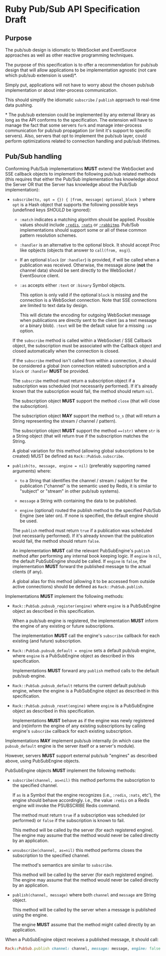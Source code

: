 # Ruby Pub/Sub API Specification Draft

## Purpose

The pub/sub design is idiomatic to WebSocket and EventSource approaches as well as other reactive programming techniques.

The purpose of this specification is to offer a recommendation for pub/sub design that will allow applications to be implementation agnostic (not care which pub/sub extension is used)\*.

Simply put, applications will not have to worry about the chosen pub/sub implementation or about inter-process communication.

This should simplify the idiomatic `subscribe` / `publish` approach to real-time data pushing.

\* The pub/sub extension could be implemented by any external library as long as the API conforms to the specification. The extension will have to manage the fact that some servers `fork` and manage inter-process communication for pub/sub propagation (or limit it's support to specific servers). Also, servers that opt to implement the pub/sub layer, could perform optimizations related to connection handling and pub/sub lifetimes.

## Pub/Sub handling

Conforming Pub/Sub implementations **MUST** extend the WebSocket and SSE callback objects to implement the following pub/sub related methods (this requires that either the Pub/Sub implementation has knowledge about the Server OR that the Server has knowledge about the Pub/Sub implementation):

* `subscribe(to, opt = {}) { |from, message| optional_block }` where `opt` is a Hash object that supports the following possible keys (undefined keys *SHOULD* be ignored):

    * `:match` indicates a matching algorithm should be applied. Possible values should include [`:redis`](https://github.com/antirez/redis/blob/398b2084af067ae4d669e0ce5a63d3bc89c639d3/src/util.c#L46-L167), [`:nats`](https://nats.io/documentation/faq/#wildcards) or [`:rabbitmq`](https://www.rabbitmq.com/tutorials/tutorial-five-ruby.html). Pub/Sub implementations should support some or all of these common pattern resolution schemes.
    
    * `:handler` is an alternative to the optional block. It should accept Proc like opbjects (objects that answer to `call(from, msg)`).

    * If an optional `block` (or `:handler`) is provided, if will be called when a publication was received. Otherwise, the message alone (**not** the channel data) should be sent directly to the WebSocket / EventSource client.

    * `:as` accepts either `:text` or `:binary` Symbol objects.

        This option is only valid if the optional `block` is missing and the connection is a WebSocket connection. Note that SSE connections are limited to text data by design.

        This will dictate the encoding for outgoing WebSocket message when publications are directly sent to the client (as a text message or a binary blob). `:text` will be the default value for a missing `:as` option.
    
    If the `subscribe` method is called within a WebSocket / SSE Callback object, the subscription must be associated with the Callback object and closed automatically when the connection is closed.

    If the `subscribe` method isn't called from within a connection, it should be considered a global (non connection related) subscription and a `block` or `:handler` **MUST** be provided. 
    
    The `subscribe` method must return a subscription object if a subscription was scheduled (not necessarily performed). If it's already known that the subscription would fail, the method should return `nil`.

    The subscription object **MUST** support the method `close` (that will close the subscription).

    The subscription object **MAY** support the method `to_s` (that will return a String representing the stream / channel / pattern).

    The subscription object **MUST** support the method `==(str)` where `str` is a String object (that will return true if the subscription matches the String.

    A global variation for this method (allowing global subscriptions to be created) MUST be defined as `Rack::PubSub.subscribe`.

* `publish(to, message, engine = nil)` (preferably supporting named arguments) where:

    * `to` a String that identifies the channel / stream / subject for the publication ("channel" is the semantic used by Redis, it is similar to "subject" or "stream" in other pub/sub systems).

    * `message` a String with containing the data to be published.

    * `engine` (optional) routed the publish method to the specified Pub/Sub Engine (see later on). If none is specified, the default engine should be used.

    The `publish` method must return `true` if a publication was scheduled (not necessarily performed). If it's already known that the publication would fail, the method should return `false`.

    An implementation **MUST** call the relevant PubSubEngine's `publish` method after performing any internal book keeping logic. If `engine` is `nil`, the default PubSubEngine should be called. If `engine` is `false`, the implementation **MUST** forward the published message to the actual clients (if any).

    A global alias for this method (allowing it to be accessed from outside active connections) should be defined as `Rack::PubSub.publish`.

Implementations **MUST** implement the following methods:

* `Rack::PubSub.pubsub_register(engine)` where `engine` is a PubSubEngine object as described in this specification.

    When a pub/sub engine is registered, the implementation **MUST** inform the engine of any existing or future subscriptions.

    The implementation **MUST** call the engine's `subscribe` callback for each existing (and future) subscription.

* `Rack::PubSub.pubsub_default = engine` sets a default pub/sub engine, where `engine` is a PubSubEngine object as described in this specification.

    Implementations **MUST** forward any `publish` method calls to the default pub/sub engine.

* `Rack::PubSub.pubsub_default` returns the current default pub/sub engine, where the engine is a PubSubEngine object as described in this specification.

* `Rack::PubSub.pubsub_reset(engine)` where `engine` is a PubSubEngine object as described in this specification.

    Implementations **MUST** behave as if the engine was newly registered and (re)inform the engine of any existing subscriptions by calling engine's `subscribe` callback for each existing subscription.

Implementations **MAY** implement pub/sub internally (in which case the `pubsub_default` engine is the server itself or a server's module).

However, servers **MUST** support external pub/sub "engines" as described above, using PubSubEngine objects.

PubSubEngine objects **MUST** implement the following methods:

* `subscribe(channel, as=nil)` this method performs the subscription to the specified channel.

    If `as` is a Symbol that the engine recognizes (i.e., `:redis`, `:nats`, etc'), the engine should behave accordingly. i.e., the value `:redis` on a Redis engine will invoke the PSUBSCRIBE Redis command.

    The method must return `true` if a subscription was scheduled (or performed) or `false` if the subscription is known to fail.

    This method will be called by the server (for each registered engine). The engine may assume that the method would never be called directly by an application.

* `unsubscribe(channel, as=nil)` this method performs closes the subscription to the specified channel.

    The method's semantics are similar to `subscribe`.

    This method will be called by the server (for each registered engine). The engine may assume that the method would never be called directly by an application.

* `publish(channel, message)` where both `channel` and `message` are String object.

    This method will be called by the server when a message is published using the engine.

    The engine **MUST** assume that the method might called directly by an application.

When a PubSubEngine object receives a published message, it should call:

```ruby
Rack::PubSub.publish channel: channel, message: message, engine: false
```
